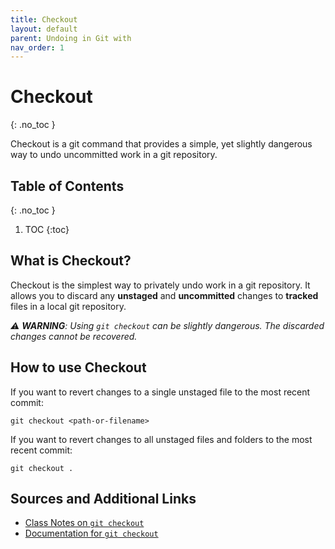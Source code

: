 ```yaml
---
title: Checkout
layout: default
parent: Undoing in Git with
nav_order: 1
---
```


<!-- prettier-ignore-start -->
# Checkout
{: .no_toc }

Checkout is a git command that provides a simple, yet slightly dangerous way to undo uncommitted work in a git repository.

## Table of Contents
{: .no_toc }

1. TOC
{:toc}

<!-- prettier-ignore-end -->


## What is Checkout?
Checkout is the simplest way to privately undo work in a git repository. It allows you to discard any **unstaged** and **uncommitted** changes to **tracked** files in a local git repository.

_⚠️ **WARNING**: Using ```git checkout``` can be slightly dangerous. The discarded changes cannot be recovered._


## How to use Checkout
If you want to revert changes to a single unstaged file to the most recent commit:
```
git checkout <path-or-filename>
```


If you want to revert changes to all unstaged files and folders to the most recent commit:
```
git checkout .
```


## Sources and Additional Links
- [Class Notes on ```git checkout```](https://stungeye.github.io/Software-Development-And-Documentation-1/02-git-version-control-next-steps/index.html#4)
- [Documentation for ```git checkout```](https://git-scm.com/docs/git-checkout)
